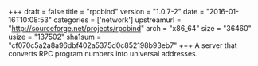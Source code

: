 +++
draft = false
title = "rpcbind"
version = "1.0.7-2"
date = "2016-01-16T10:08:53"
categories = ['network']
upstreamurl = "http://sourceforge.net/projects/rpcbind"
arch = "x86_64"
size = "36460"
usize = "137502"
sha1sum = "cf070c5a2a8a96dbf402a5375d0c852198b93eb7"
+++
A server that converts RPC program numbers into universal addresses.